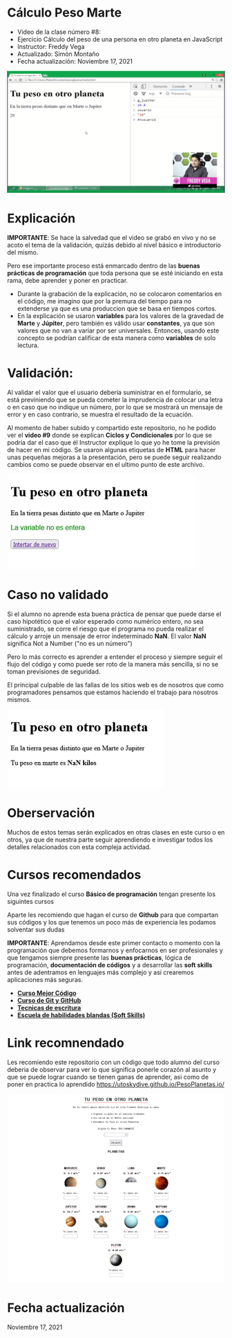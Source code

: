 # Cálculo Peso Marte
- Video de la clase número #8:
- Ejercicio Cálculo del peso de una persona en otro planeta en JavaScript  
- Instructor: Freddy Vega
- Actualizado: Simón Montaño
- Fecha actualización: Noviembre 17, 2021	

![Screen](https://github.com/satrianivzla/calculo_peso_marte/blob/main/images/portada.png)

# Explicación
**IMPORTANTE**: Se hace la salvedad que el video se grabó en vivo y no se acoto el tema de la validación, quizás debido al nivel básico e introductorio del mismo.

Pero ese importante proceso está enmarcado dentro de las **buenas prácticas de programación** que toda persona que se esté iniciando en esta rama, debe aprender y poner en practicar. 

- Durante la grabación de la explicación, no se colocaron comentarios en el código, me imagino que por la premura del tiempo para no extenderse ya que es una produccion que se basa en tiempos cortos. 
- En la explicación se usaron **variables** para los valores de la gravedad de **Marte** y **Júpiter**, pero también es válido usar **constantes**, ya que son valores que no van a variar por ser universales. Entonces, usando este concepto se podrían calificar de esta manera como  **variables** de solo lectura.

# Validación:
Al validar el valor que el usuario debería suministrar en el formulario, se está previniendo que se pueda cometer la imprudencia de colocar una letra o en caso que no indique un número, por lo que se mostrará un mensaje de error y en caso contrario, se muestra el resultado de la ecuación.

Al momento de haber subido y compartido este repositorio, no he podido ver el **video #9** donde se explican **Ciclos y Condicionales** por lo que se podría dar el caso que él Instructor explique lo que yo he tome la previsión de hacer en mi código.
Se usaron algunas etiquetas de **HTML** para hacer unas pequeñas mejoras a la presentación, pero se puede seguir realizando cambios como se puede observar en el ultimo punto de este archivo.

![Screen](https://github.com/satrianivzla/calculo_peso_marte/blob/main/images/calculo_mensaje_error.png)

# Caso no validado
Si el alumno no aprende esta buena práctica de pensar que puede darse el caso hipotético que el valor esperado como numérico entero, no sea suministrado, se corre el riesgo que el programa no pueda realizar el cálculo y arroje un mensaje de error indeterminado **NaN**. El valor **NaN** significa Not a Number ("no es un número")

Pero lo más correcto es aprender a entender el proceso y siempre seguir el flujo del código y como puede ser roto de la manera más sencilla, si no se toman previsiones de seguridad. 

El principal culpable de las fallas de los sitios web es de nosotros que como programadores pensamos que estamos haciendo el trabajo para nosotros mismos.

![Screen](https://github.com/satrianivzla/calculo_peso_marte/blob/main/images/calculo_error.png)

# Oberservación

Muchos de estos temas serán explicados en otras clases en este curso o en otros, ya que de nuestra parte seguir aprendiendo e investigar todos los detalles relacionados con esta compleja actividad.

# Cursos recomendados
Una vez finalizado el curso **Básico de programación** tengan presente los siguintes cursos

Aparte les recomiendo que hagan el curso de **Github** para que compartan sus códigos y los que tenemos un poco más de experiencia les podamos solventar sus dudas

**IMPORTANTE**: Aprendamos desde este primer contacto o momento con la programación que debemos formarnos y enfocarnos en ser profesionales y que tengamos siempre presente las **buenas prácticas**, lógica de programación, **documentación de códigos** y a desarrollar las **soft skills** antes de adentramos en lenguajes más complejo y así crearemos aplicaciones más seguras.

- **[Curso Mejor Código](https://platzi.com/cursos/mejor-codigo/ "Curso Mejor Codigo")**
- **[Curso de Git y GitHub](https://platzi.com/cursos/git-github/ "Curso de Git y GitHub")**
- **[Tecnicas de escritura](https://platzi.com/cursos/technical-writing/ "Tecnicas de escritura")**
- **[Escuela de habilidades blandas (Soft Skills)](https://platzi.com/habilidades-blandas/ "Escuela de habilidades blandas (Soft Skills)")**

# Link recomnendado
Les recomiendo este repositorio con un código que todo alumno del curso deberia de observar para ver lo que significa ponerle corazón al asunto y que se puede lograr cuando se tienen ganas de aprender, asi como de poner en practica lo aprendido
https://utoskydive.github.io/PesoPlanetas.io/

![Screen](https://github.com/satrianivzla/calculo_peso_marte/blob/main/images/repositoio.png)

# Fecha actualización 
Noviembre 17, 2021	

